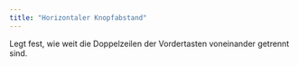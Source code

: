 ```yaml
---
title: "Horizontaler Knopfabstand"
---
```


Legt fest, wie weit die Doppelzeilen der Vordertasten voneinander getrennt sind.




